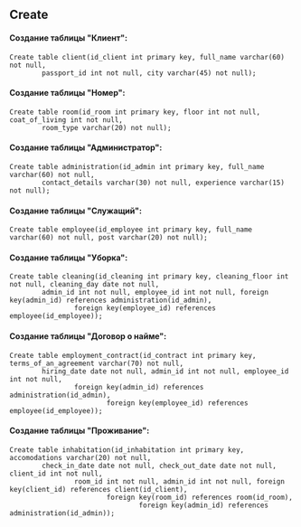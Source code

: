 ## Create
#### Создание таблицы "Клиент":
```
Create table client(id_client int primary key, full_name varchar(60) not null, 
        passport_id int not null, city varchar(45) not null);
```
#### Создание таблицы "Номер":
```
Сreate table room(id_room int primary key, floor int not null, coat_of_living int not null, 
        room_type varchar(20) not null);
```
#### Создание таблицы "Администратор":
```
Сreate table administration(id_admin int primary key, full_name varchar(60) not null,
        contact_details varchar(30) not null, experience varchar(15) not null);
```
#### Создание таблицы "Служащий":
```
Сreate table employee(id_employee int primary key, full_name varchar(60) not null, post varchar(20) not null);
```
#### Создание таблицы "Уборка":
```
Create table cleaning(id_cleaning int primary key, cleaning_floor int not null, cleaning_day date not null, 
        admin_id int not null, employee_id int not null, foreign key(admin_id) references administration(id_admin), 
                foreign key(employee_id) references employee(id_employee));
```
#### Создание таблицы "Договор о найме":
```
Сreate table employment_contract(id_contract int primary key, terms_of_an_agreement varchar(70) not null, 
        hiring_date date not null, admin_id int not null, employee_id int not null, 
                foreign key(admin_id) references administration(id_admin), 
                        foreign key(employee_id) references employee(id_employee));
```
#### Создание таблицы "Проживание":
```
Create table inhabitation(id_inhabitation int primary key, accomodations varchar(20) not null, 
        check_in_date date not null, check_out_date date not null, client_id int not null, 
                room_id int not null, admin_id int not null, foreign key(client_id) references client(id_client), 
                        foreign key(room_id) references room(id_room), 
                                foreign key(admin_id) references administration(id_admin));
```